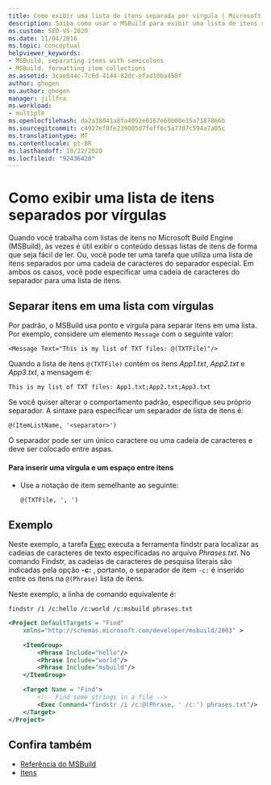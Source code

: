 ```yaml
---
title: Como exibir uma lista de itens separada por vírgula | Microsoft Docs
description: Saiba como usar o MSBuild para exibir uma lista de itens separados por vírgulas ou especificar outras cadeias de caracteres separadoras para uma lista de itens.
ms.custom: SEO-VS-2020
ms.date: 11/04/2016
ms.topic: conceptual
helpviewer_keywords:
- MSBuild, separating items with semicolons
- MSBuild, formatting item collections
ms.assetid: 3cae844c-7c6d-4144-82dc-efad10ba458f
author: ghogen
ms.author: ghogen
manager: jillfra
ms.workload:
- multiple
ms.openlocfilehash: da2a38041a8fa4092e0167e60b00e35a7187866b
ms.sourcegitcommit: c4927ef8fe239005d7feff6c5a7707c594a7a05c
ms.translationtype: MT
ms.contentlocale: pt-BR
ms.lasthandoff: 10/22/2020
ms.locfileid: "92436420"
---
```

# <a name="how-to-display-an-item-list-separated-with-commas"></a>Como exibir uma lista de itens separados por vírgulas

Quando você trabalha com listas de itens no Microsoft Build Engine (MSBuild), às vezes é útil exibir o conteúdo dessas listas de itens de forma que seja fácil de ler. Ou, você pode ter uma tarefa que utiliza uma lista de itens separados por uma cadeia de caracteres do separador especial. Em ambos os casos, você pode especificar uma cadeia de caracteres do separador para uma lista de itens.

## <a name="separate-items-in-a-list-with-commas"></a>Separar itens em uma lista com vírgulas

Por padrão, o MSBuild usa ponto e vírgula para separar itens em uma lista. Por exemplo, considere um elemento `Message` com o seguinte valor:

`<Message Text="This is my list of TXT files: @(TXTFile)"/>`

Quando a lista de itens `@(TXTFile)` contém os itens *App1.txt*, *App2.txt* e *App3.txt*, a mensagem é:

`This is my list of TXT files: App1.txt;App2.txt;App3.txt`

Se você quiser alterar o comportamento padrão, especifique seu próprio separador. A sintaxe para especificar um separador de lista de itens é:

`@(ItemListName, '<separator>')`

O separador pode ser um único caractere ou uma cadeia de caracteres e deve ser colocado entre aspas.

#### <a name="to-insert-a-comma-and-a-space-between-items"></a>Para inserir uma vírgula e um espaço entre itens

- Use a notação de item semelhante ao seguinte:

    `@(TXTFile, ', ')`

## <a name="example"></a>Exemplo

Neste exemplo, a tarefa [Exec](../msbuild/exec-task.md) executa a ferramenta findstr para localizar as cadeias de caracteres de texto especificadas no arquivo *Phrases.txt*. No comando Findstr, as cadeias de caracteres de pesquisa literais são indicadas pela opção **-c:** , portanto, o separador de item `-c:` é inserido entre os itens na `@(Phrase)` lista de itens.

Neste exemplo, a linha de comando equivalente é:

`findstr /i /c:hello /c:world /c:msbuild phrases.txt`

```xml
<Project DefaultTargets = "Find"
    xmlns="http://schemas.microsoft.com/developer/msbuild/2003" >

    <ItemGroup>
        <Phrase Include="hello"/>
        <Phrase Include="world"/>
        <Phrase Include="msbuild"/>
    </ItemGroup>

    <Target Name = "Find">
        <!-- Find some strings in a file -->
        <Exec Command="findstr /i /c:@(Phrase, ' /c:') phrases.txt"/>
    </Target>
</Project>
```

## <a name="see-also"></a>Confira também

- [Referência do MSBuild](../msbuild/msbuild-reference.md)
- [Itens](../msbuild/msbuild-items.md)
